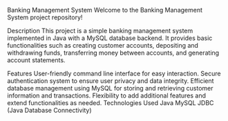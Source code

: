Banking Management System
Welcome to the Banking Management System project repository!

Description
This project is a simple banking management system implemented in Java with a MySQL database backend. It provides basic functionalities such as creating customer accounts, depositing and withdrawing funds, transferring money between accounts, and generating account statements.

Features
User-friendly command line interface for easy interaction.
Secure authentication system to ensure user privacy and data integrity.
Efficient database management using MySQL for storing and retrieving customer information and transactions.
Flexibility to add additional features and extend functionalities as needed.
Technologies Used
Java
MySQL
JDBC (Java Database Connectivity)
